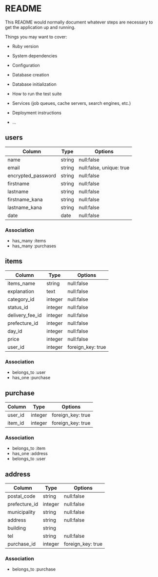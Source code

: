 # README

This README would normally document whatever steps are necessary to get the
application up and running.

Things you may want to cover:

* Ruby version

* System dependencies

* Configuration

* Database creation

* Database initialization

* How to run the test suite

* Services (job queues, cache servers, search engines, etc.)

* Deployment instructions

* ...

## users

|Column                |Type  |Options                 |
|----------------------|------|------------------------|
|name                  |string|null:false              |
|email                 |string|null:false, unique: true|
|encrypted_password    |string|null:false              |
|firstname             |string|null:false              |
|lastname              |string|null:false              |
|firstname_kana        |string|null:false              |
|lastname_kana         |string|null:false              |
|date                  |date  |null:false              |


### Association

- has_many :items
- has_many :purchases

## items

|Column         |Type   |Options          |
|---------------|-------|-----------------|
|items_name     |string |null:false       |
|explanation    |text   |null:false       |
|category_id    |integer|null:false       |
|status_id      |integer|null:false       |
|delivery_fee_id|integer|null:false       |
|prefecture_id  |integer|null:false       |
|day_id         |integer|null:false       |
|price          |integer|null:false       |
|user_id        |integer|foreign_key: true|

### Association

- belongs_to :user
- has_one :purchase

## purchase

|Column     |Type   |Options          |
|-----------|-------|-----------------|
|user_id    |integer|foreign_key: true|
|item_id   |integer|foreign_key: true|

### Association

- belongs_to :item
- has_one :address
- belongs_to :user

## address

|Column       |Type   |Options          |
|-------------|-------|-----------------|
|postal_code  |string |null:false       |
|prefecture_id|integer|null:false       |
|municipality |string |null:false       |
|address      |string |null:false       |
|building     |string |                 |
|tel          |string |null:false       |
|purchase_id  |integer|foreign_key: true|

### Association

- belongs_to :purchase
